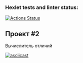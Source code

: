 ### Hexlet tests and linter status:

[![Actions Status](https://github.com/drkalach/frontend-project-lvl2/workflows/hexlet-check/badge.svg)](https://github.com/drkalach/frontend-project-lvl2/actions)

## Проект #2

Вычислитель отличий

[![asciicast](https://asciinema.org/a/427913.svg)](https://asciinema.org/a/427913)
